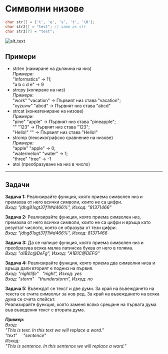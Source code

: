 # Символни низове
```c++
char str[] = {'t', 'e', 's', 't', '\0'};
char str2[] = "test"; // same as str
char str3[7] = "test";
```

![alt_text](https://i.ibb.co/nDwS1DS/String.png)

## Примери
- strlen (намиране на дължина на низ)  
*Примери:*  
"Informatics" -> 11;  
"a b c d e" -> 9
- strcpy (копиране на низ)  
*Примери:*  
"work" "vacation" -> Първият низ става "vacation";  
"xyzuvw" "abcd" -> Първият низ става "abcd"
- strcat (конкатениране на низове)  
*Примери:*  
"pine" "apple" -> Първият низ става "pineapple";  
"" "123" -> Първият низ става "123";  
"Hello!" "" -> Първият низ става "Hello!"
- strcmp (лексикографско сравнение на низове)  
*Примери:*  
"apple" "apple" -> 0;  
"watermelon" "water" -> 1;  
"three" "tree" -> -1
- atoi (преобразуване на низ в число)

---

## Задачи
**Задача 1:** Реализирайте функция, която приема символен низ и премахва от него всички символи, които не са цифри.  
*Вход: "jdhg81sgt37f1!#d466%", Изход: "81371466"*  

**Задача 2:** Реализирайте функция, която приема символен низ,  премахва от него всички символи, които не са цифри и връща като резултат числото, което се образува от тези цифри.  
*Вход: "jdhg81sgt37f1!#d466%", Изход: 81371466*  

**Задача 3:** Да се напише функция, която приема символен низ и преобразува всяка малка латинска буква от него в голяма.  
*Вход: "a1B2c@DeFg", Изход: "A1B1C@DEFG"*  

**Задача 4:** Реализирайте функция, която приема два символни низа и връща дали вторият е подниз на първия.  
*Вход: "nightlife" &nbsp; "night", Изход: yes  
Вход: "storm" &nbsp; "thunderstorm", Изход: no*  

**Задача 5:** Въвеждат се текст и две думи. За край на въвеждането на текста се счита символът за нов ред. За край на въвеждането на всяка дума се счита спейсът.  
Реализирайте функция, която заменя всяко срещане на първата дума във въведения текст с втората дума.  

***Пример:***  
*Вход:  
"This is text. In this text we will replace a word."  
"text" &nbsp;&nbsp;&nbsp; "sentence"  
Изход:  
"This is sentence. In this sentence we will replace a word."*  
